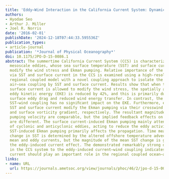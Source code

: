 ```yaml
---
title: 'Eddy–Wind Interaction in the California Current System: Dynamics and Impacts'
authors:
- Hyodae Seo
- Arthur J. Miller
- Joel R. Norris
date: '2016-02-01'
publishDate: '2024-12-18T07:44:33.595536Z'
publication_types:
- article-journal
publication: '*Journal of Physical Oceanography*'
doi: 10.1175/JPO-D-15-0086.1
abstract: The summertime California Current System (CCS) is characterized by energetic
  mesoscale eddies, whose sea surface temperature (SST) and surface current can signiﬁcantly
  modify the wind stress and Ekman pumping. Relative importance of the eddy–wind interactions
  via SST and surface current in the CCS is examined using a high-resolution (7 km)
  regional coupled model with a novel coupling approach to isolate the small-scale
  air–sea coupling by SST and surface current. Results show that when the eddy-induced
  surface current is allowed to modify the wind stress, the spatially averaged surface
  eddy kinetic energy (EKE) is reduced by 42%, and this is primarily due to enhanced
  surface eddy drag and reduced wind energy transfer. In contrast, the eddy-induced
  SST–wind coupling has no signiﬁcant impact on the EKE. Furthermore, eddyinduced
  SST and surface current modify the Ekman pumping via their crosswind SST gradient
  and surface vorticity gradient, respectively. The resultant magnitudes of the Ekman
  pumping velocity are comparable, but the implied feedback effects on the eddy statistics
  are different. The surface current-induced Ekman pumping mainly attenuates the amplitude
  of cyclonic and anticyclonic eddies, acting to reduce the eddy activity, while the
  SST-induced Ekman pumping primarily affects the propagation. Time mean–rectiﬁed
  change in SST is determined by the altered offshore temperature advection by the
  mean and eddy currents, but the magnitude of the mean SST change is greater with
  the eddy-induced current effect. The demonstrated remarkably strong dynamical response
  in the CCS system to the eddy-induced current–wind coupling indicates that eddyinduced
  current should play an important role in the regional coupled ocean–atmosphere system.
links:
- name: URL
  url: https://journals.ametsoc.org/view/journals/phoc/46/2/jpo-d-15-0086.1.xml
---
```

